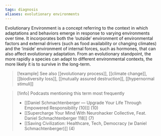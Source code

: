 ```yaml
---
tags: diagnosis
aliases: evolutionary environments
---
```


Evolutionary Environment is a concept referring to the context in which adaptations and behaviors emerge in response to varying environments over time. It incorporates both the ‘outside’ environment of environmental factors and external drivers (such as food availability or changing climates) and the ‘inside’ environment of internal forces, such as hormones, that can also affect evolutionary adaptation. From an evolutionary standpoint, the more rapidly a species can adapt to different environmental contexts, the more likely it is to survive in the long-term.

> [!example] See also
> [[evolutionary process]], [[climate change]], [[biodiversity loss]], [[mutually assured destruction]], [[hypernormal stimuli]]

> [!info] Podcasts mentioning this term most frequently
> * [[Daniel Schmachtenberger — Upgrade Your Life Through Empowered Responsibility (10)]] (10)
> * [[Supercharge Your Mind With Neurohacker Collective, Feat. Daniel Schmachtenberger  118]] (7)
> * [[Saving Civilization: Healthcare, Tech, Democracy (w Daniel Schmachtenberger)]] (4)